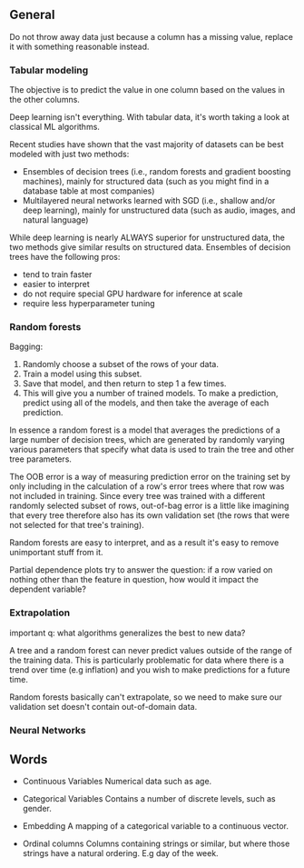 ## General

Do not throw away data just because a column has a missing value, replace it with something reasonable instead.


### Tabular modeling
The objective is to predict the value in one column based on the values in the other columns.

Deep learning isn't everything. With tabular data, it's worth taking a look at classical ML algorithms.

Recent studies have shown that the vast majority of datasets can be best modeled with just two methods:

- Ensembles of decision trees (i.e., random forests and gradient boosting machines), mainly for structured data (such as you might find in a database table at most companies)
- Multilayered neural networks learned with SGD (i.e., shallow and/or deep learning), mainly for unstructured data (such as audio, images, and natural language)

While deep learning is nearly ALWAYS superior for unstructured data, the two methods give similar results on structured data. Ensembles of decision trees have the following pros:
- tend to train faster
- easier to interpret
- do not require special GPU hardware for inference at scale
- require less hyperparameter tuning


### Random forests

Bagging:
1. Randomly choose a subset of the rows of your data.
2. Train a model using this subset.
3. Save that model, and then return to step 1 a few times.
4. This will give you a number of trained models. To make a prediction, predict using all of the models, and then take the average of each prediction.

In essence a random forest is a model that averages the predictions of a large number of decision trees, which are generated by randomly varying various parameters that specify what data is used to train the tree and other tree parameters.

The OOB error is a way of measuring prediction error on the training set by only including in the calculation of a row's error trees where that row was not included in training. Since every tree was trained with a different randomly selected subset of rows, out-of-bag error is a little like imagining that every tree therefore also has its own validation set (the rows that were not selected for that tree's training).


Random forests are easy to interpret, and as a result it's easy to remove unimportant stuff from it. 

Partial dependence plots try to answer the question: if a row varied on nothing other than the feature in question, how would it impact the dependent variable?

### Extrapolation 
important q: what algorithms generalizes the best to new data?

A tree and a random forest can never predict values outside of the range of the training data. This is particularly problematic for data where there is a trend over time (e.g inflation) and you wish to make predictions for a future time.

Random forests basically can't extrapolate, so we need to make sure our validation set doesn't contain out-of-domain data.

### Neural Networks

## Words

- Continuous Variables
Numerical data such as age.

- Categorical Variables
Contains a number of discrete levels, such as gender.

- Embedding
A mapping of a categorical variable to a continuous vector. 

- Ordinal columns
Columns containing strings or similar, but where those strings have a natural ordering. E.g day of the week.